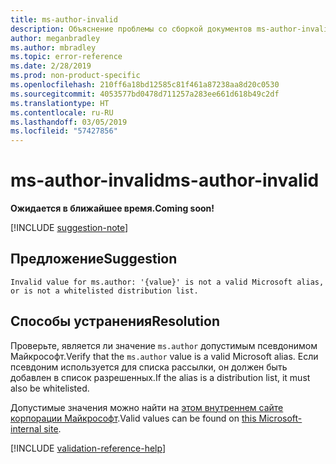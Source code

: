 ```yaml
---
title: ms-author-invalid
description: Объяснение проблемы со сборкой документов ms-author-invalid и способа ее устранения
author: meganbradley
ms.author: mbradley
ms.topic: error-reference
ms.date: 2/28/2019
ms.prod: non-product-specific
ms.openlocfilehash: 210ff6a18bd12585c81f461a87238aa8d20c0530
ms.sourcegitcommit: 4053577bd0478d711257a283ee661d618b49c2df
ms.translationtype: HT
ms.contentlocale: ru-RU
ms.lasthandoff: 03/05/2019
ms.locfileid: "57427856"
---
```

# <a name="ms-author-invalid"></a><span data-ttu-id="a98fd-103">ms-author-invalid</span><span class="sxs-lookup"><span data-stu-id="a98fd-103">ms-author-invalid</span></span>

<span data-ttu-id="a98fd-104">**Ожидается в ближайшее время.**</span><span class="sxs-lookup"><span data-stu-id="a98fd-104">**Coming soon!**</span></span>

[!INCLUDE [suggestion-note](includes/suggestion-note.md)]

## <a name="suggestion"></a><span data-ttu-id="a98fd-105">Предложение</span><span class="sxs-lookup"><span data-stu-id="a98fd-105">Suggestion</span></span>

`Invalid value for ms.author: '{value}' is not a valid Microsoft alias, or is not a whitelisted distribution list.`

## <a name="resolution"></a><span data-ttu-id="a98fd-106">Способы устранения</span><span class="sxs-lookup"><span data-stu-id="a98fd-106">Resolution</span></span>

<span data-ttu-id="a98fd-107">Проверьте, является ли значение `ms.author` допустимым псевдонимом Майкрософт.</span><span class="sxs-lookup"><span data-stu-id="a98fd-107">Verify that the `ms.author` value is a valid Microsoft alias.</span></span> <span data-ttu-id="a98fd-108">Если псевдоним используется для списка рассылки, он должен быть добавлен в список разрешенных.</span><span class="sxs-lookup"><span data-stu-id="a98fd-108">If the alias is a distribution list, it must also be whitelisted.</span></span>

<span data-ttu-id="a98fd-109">Допустимые значения можно найти на [этом внутреннем сайте корпорации Майкрософт](https://docsmetadatatool.azurewebsites.net/whitelists).</span><span class="sxs-lookup"><span data-stu-id="a98fd-109">Valid values can be found on [this Microsoft-internal site](https://docsmetadatatool.azurewebsites.net/whitelists).</span></span>

<!--make sure to add this file to your includes folder and verify the path-->
[!INCLUDE [validation-reference-help](includes/validation-reference-help.md)]
